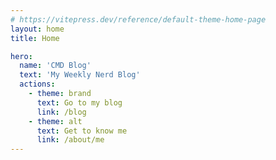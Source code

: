 ```yaml
---
# https://vitepress.dev/reference/default-theme-home-page
layout: home
title: Home

hero:
  name: 'CMD Blog'
  text: 'My Weekly Nerd Blog'
  actions:
    - theme: brand
      text: Go to my blog
      link: /blog
    - theme: alt
      text: Get to know me
      link: /about/me
---
```

